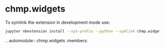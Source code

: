# chmp.widgets

To symlink the extension in development mode use:

```bash
jupyter nbextension install --sys-prefix --python --symlink chmp.widgets
```

.. automodule:: chmp.widgets
    :members:
